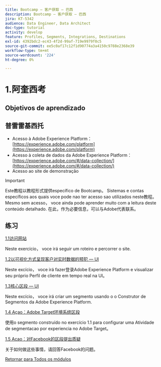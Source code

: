 ```yaml
---
title: Bootcamp — 客户获取 — 巴西
description: Bootcamp — 客户获取 — 巴西
jira: KT-5342
audience: Data Engineer, Data Architect
doc-type: tutorial
activity: develop
feature: Profiles, Segments, Integrations, Destinations
exl-id: 4392bdc2-ec43-4f2d-99af-719e9979f0c5
source-git-commit: ee5c0af17c12f1d90774a3a4150c9788e2368e39
workflow-type: tm+mt
source-wordcount: '224'
ht-degree: 0%

---
```


# 1.阿奎西考

## Objetivos de aprendizado

## 普雷雷基西托

- Acesso à Adobe Experience Platform： [https://experience.adobe.com/platform](https://experience.adobe.com/platform)
- Acesso à coleta de dados da Adobe Experience Platform： [https://experience.adobe.com/#/data-collection/](https://experience.adobe.com/#/data-collection/)
- Acesso ao site de demonstração

>[!IMPORTANT]
>
>Este教程以教程形式提供específico de Bootcamp。 Sistemas e contas específicos aos quais voce pode nao ter acesso sao utilizados neste教程。 Mesmo sem acesso， voce ainda pode aprender muito com a leitura deste conteúdo detalhado. 在此，作为必要信息，可以与Adobe代表联系。

## 练习

[1.1访问网站](./ex1.md)

Neste exercício， voce irá seguir um roteiro e percorrer o site.

[1.2以可视化方式呈现客户对实时数据的预犯 — UI](./ex2.md)

Neste excício， voce irá fazer登录Adobe Experience Platform e visualizar seu próprio Perfil de cliente em tempo real na UI。

[1.3核心区段 — UI](./ex3.md)

Neste excício， voce irá criar um segmento usando o o Construtor de Segmentos da Adobe Experience Platform.

[1.4 Açao：Adobe Target环境系统区段](./ex4.md)

使用o segmento construído no exercício 1.1 para configurar uma Atividade de segmentacao por experiencia no Adobe Target。

[1.5 Acao：对Facebook的区段提出质疑](./ex5.md)

关于如何做这些事情，请回答Facebook的问题。

[Retornar para Todos os módulos](../../overview.md)
